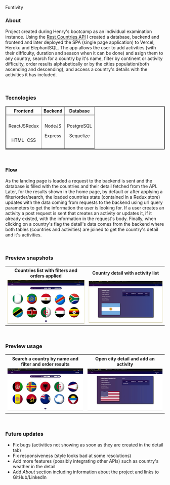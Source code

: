 Funtivity

### About

Project created during Henry's bootcamp as an individual examination instance. Using the [Rest Countries API](https://restcountries.eu/rest/v2/all/) I created a database, backend and frontend and later deployed the SPA (single page application) to Vercel, Heroku and ElephantSQL. The app allows the user to add activities (with their difficulty, duration and season when it can be done) and asign them to any country, search for a country by it's name, filter by continent or activity difficulty, order results alphabetically or by the cities population(both ascending and descending), and access a country's details with the activities it has included.

</br>

### Tecnologies

<table width = "70%" align = "center" border = "2px">
	<tr>
		<th style = "text-align: center;"> Frontend </th>
		<th style = "text-align: center;"> Backend </th>
		<th style = "text-align: center;"> Database </th>
	</tr>
	<tr>
		<td>
			<div style = "display: flex; justify-content: space-evenly; margin-top: 10px;"> <p> ReactJS </p> <p> Redux </p> </div>
			<div style = "display: flex; justify-content: space-evenly;"> <p> HTML </p> <p> CSS </p> </div>
		</td>
		<td>
			<p align = "center" style = "margin-top: 10px;"> NodeJS </p> 
			<p align = "center"> Express </p>
		</td>
		<td>
			<p align = "center" style = "margin-top: 10px;"> PostgreSQL </p> 
			<p align = "center"> Sequelize </p>
		</td>
	</tr>
</table>

</br>

### Flow

As the landing page is loaded a request to the backend is sent and the database is filled with the countries and their detail fetched from the API. Later, for the results shown in the home page, by default or after applying a filter/order/search, the loaded countries state (contained in a Redux store) updates with the data coming from requests to the backend using url query parameters to get the information the user is looking for. If a user creates an activity a post request is sent that creates an activity or updates it, if it already existed, with the information in the request's body. Finally, when clicking on a country's flag the detail's data comes from the backend where both tables (countries and activities) are joined to get the country's detail and it's activities.

</br>

### Preview snapshots

<table width = "60%" align = "center">
	<tr>
		<th> Countries list with filters and orders applied </th>
		<th> Country detail with activity list </th>
	</tr>
	<tr>
		<td> <img src = "./assets/countries1.png" alt = "" width = "100%"> </td>
		<td> <img src = "./assets/countries2.png" alt = "" width = "100%"> </td>
	</tr>
</table>

</br>

### Preview usage

<table width = "60%" align = "center">
	<tr>
		<th> Search a country by name and filter and order results </th>
		<th> Open city detail and add an activity </th>
	</tr>
	<tr>
		<td> <img src = "./assets/countries3.gif" alt = "" width = "100%"> </td>
		<td> <img src = "./assets/countries4.gif" alt = "" width = "100%"> </td>
	</tr>
</table>

</br>

### Future updates

* Fix bugs (activities not showing as soon as they are created in the detail tab)
* Fix responsiveness (style looks bad at some resolutions)
* Add more features (possibly integrating other APIs) such as country's weather in the detail
* Add _About_ section including information about the project and links to GitHub/LinkedIn
